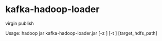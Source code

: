 kafka-hadoop-loader
===================

virgin publish

Usage:
hadoop jar kafka-hadoop-loader.jar [-z <zookeeper>] [-t <topic>] [target_hdfs_path]
